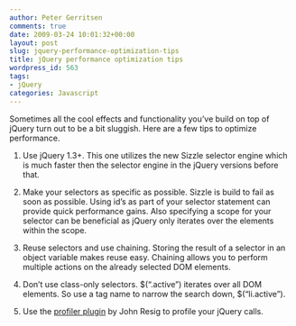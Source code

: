 ```yaml
---
author: Peter Gerritsen
comments: true
date: 2009-03-24 10:01:32+00:00
layout: post
slug: jquery-performance-optimization-tips
title: jQuery performance optimization tips
wordpress_id: 563
tags:
- jQuery
categories: Javascript
---
```


Sometimes all the cool effects and functionality you’ve build on top of jQuery turn out to be a bit sluggish. Here are a few tips to optimize performance.

1. Use jQuery 1.3+. This one utilizes the new Sizzle selector engine which is much faster then the selector engine in the jQuery versions before that.

2. Make your selectors as specific as possible. Sizzle is build to fail as soon as possible. Using id’s as part of your selector statement can provide quick performance gains. Also specifying a scope for your selector can be beneficial as jQuery only iterates over the elements within the scope.

3. Reuse selectors and use chaining. Storing the result of a selector in an object variable makes reuse easy. Chaining allows you to perform multiple actions on the already selected DOM elements.

4. Don’t use class-only selectors. $(“.active”) iterates over all DOM elements. So use a tag name to narrow the search down, $(“li.active”).

5. Use the [profiler plugin](http://ejohn.org/blog/deep-profiling-jquery-apps/) by John Resig to profile your jQuery calls.
